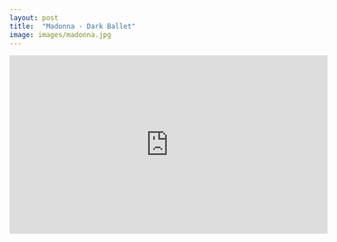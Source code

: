 ```yaml
---
layout: post
title:  "Madonna - Dark Ballet"
image: images/madonna.jpg
---
```


<div class="video-container">
    <iframe width="560" height="315" src="https://www.youtube.com/embed/6Uagw4zser8?controls=1" frameborder="0" allow="accelerometer; autoplay; encrypted-media; gyroscope; picture-in-picture" allowfullscreen></iframe>
</div>
